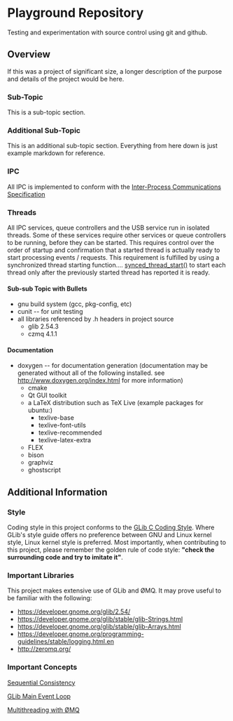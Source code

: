 Playground Repository
=====================

Testing and experimentation with source control using git and github.

## Overview

If this was a project of significant size, a longer description of the
purpose and details of the project would be here.

### Sub-Topic

This is a sub-topic section.

### Additional Sub-Topic

This is an additional sub-topic section.  Everything from here down is
just example markdown for reference.

### IPC

All IPC is implemented to conform with the
[Inter-Process Communications Specification](https://docs.google.com/document/d/blah-blah-blah)

### Threads

All IPC services, queue controllers and the USB service run in isolated
threads.  Some of these services require other services or queue controllers
to be running, before they can be started.  This requires control over the
order of startup and confirmation that a started thread is actually ready to
start processing events / requests.  This requirement is fulfilled by using a
synchronized thread starting function....
[synced_thread_start()](https://github.com/dailey-report/playground/src/some_source_file.c#L41)
to start each thread only after the previously started thread has reported it
is ready.

#### Sub-sub Topic with Bullets
* gnu build system (gcc, pkg-config, etc)
* cunit -- for unit testing
* all libraries referenced by .h headers in project source
  * glib 2.54.3
  * czmq 4.1.1

#### Documentation
* doxygen -- for documentation generation (documentation may be generated
without all of the following installed.  see http://www.doxygen.org/index.html
for more information)
  * cmake
  * Qt GUI toolkit
  * a LaTeX distribution such as TeX Live (example packages for ubuntu:)
    * texlive-base
    * texlive-font-utils
    * texlive-recommended
    * texlive-latex-extra
  * FLEX
  * bison
  * graphviz
  * ghostscript

## Additional Information

### Style

Coding style in this project conforms to the
[GLib C Coding Style](https://developer.gnome.org/programming-guidelines/stable/c-coding-style.html.en).
Where GLib's style guide offers no preference between GNU and Linux kernel
style, Linux kernel style is preferred.  Most importantly, when contributing
to this project, please remember the golden rule of code style: **"check the
surrounding code and try to imitate it"**.

### Important Libraries

This project makes extensive use of GLib and ØMQ.  It may prove useful to be familiar
with the following:

* https://developer.gnome.org/glib/2.54/
* https://developer.gnome.org/glib/stable/glib-Strings.html
* https://developer.gnome.org/glib/stable/glib-Arrays.html
* https://developer.gnome.org/programming-guidelines/stable/logging.html.en
* http://zeromq.org/

### Important Concepts

[Sequential Consistency](http://preshing.com/20120612/an-introduction-to-lock-free-programming/index.html#sequential-consistency "Sequential Consistency Intro")

[GLib Main Event Loop](https://developer.gnome.org/glib/stable/glib-The-Main-Event-Loop.html "GLib: The Main Event Loop")

[Multithreading with ØMQ](http://zguide.zeromq.org/page:all#Multithreading-with-ZeroMQ "Multithreading with ØMQ")

